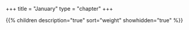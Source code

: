 +++
title = "January"
type = "chapter"
+++

{{% children description="true" sort="weight" showhidden="true" %}}
